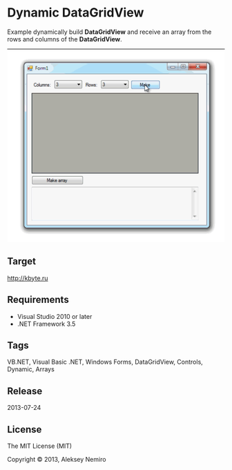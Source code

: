 ﻿# Dynamic DataGridView

Example dynamically build **DataGridView** and receive an array from the rows and columns of the **DataGridView**.

![Preview](preview.gif)

## Target

http://kbyte.ru

## Requirements

* Visual Studio 2010 or later
* .NET Framework 3.5

## Tags 

VB.NET, Visual Basic .NET, Windows Forms, DataGridView, Controls, Dynamic, Arrays

## Release

2013-07-24

## License

The MIT License (MIT)

Copyright © 2013, Aleksey Nemiro